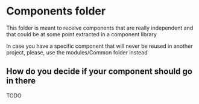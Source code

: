 # Components folder

This folder is meant to receive components that are really independent and that could be at some point extracted in a component library

In case you have a specific component that will never be reused in another project, please, use the modules/Common folder instead

## How do you decide if your component should go in there

TODO
